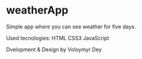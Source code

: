 # weatherApp

Simple app where you can see weather for five days.


Used tecnologies:
	HTML
	CSS3
	JavaScript
	
Dvelopment & Design by Voloymyr Dey
